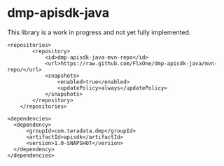 # dmp-apisdk-java
This library is a work in progress and not yet fully implemented.

```
<repositories>
        <repository>
            <id>dmp-apisdk-java-mvn-repo</id>
            <url>https://raw.github.com/FlxOne/dmp-apisdk-java/mvn-repo/</url>
            <snapshots>
                <enabled>true</enabled>
                <updatePolicy>always</updatePolicy>
            </snapshots>
        </repository>
    </repositories>
```

```
<dependencies>
  <dependency>
      <groupId>com.teradata.dmp</groupId>
      <artifactId>apisdk</artifactId>
      <version>1.0-SNAPSHOT</version>
  </dependency>
</dependencies>
```
